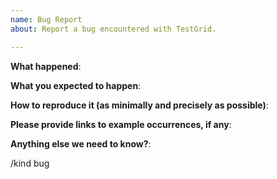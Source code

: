 ```yaml
---
name: Bug Report
about: Report a bug encountered with TestGrid.

---
```


<!-- Please use this template while reporting a bug and provide as much info as possible. Not doing so may result in your bug not being addressed in a timely manner. Thanks!-->


**What happened**:

**What you expected to happen**:

**How to reproduce it (as minimally and precisely as possible)**:

**Please provide links to example occurrences, if any**:

**Anything else we need to know?**:

<!-- DO NOT EDIT BELOW THIS LINE -->
/kind bug